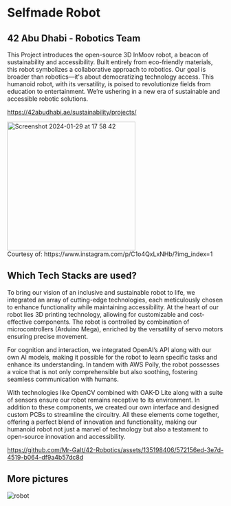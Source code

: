 
# Selfmade Robot
## 42 Abu Dhabi - Robotics Team

This Project introduces the open-source 3D InMoov robot, a beacon of sustainability and accessibility. Built entirely from eco-friendly materials, this robot symbolizes a collaborative approach to robotics. Our goal is broader than robotics—it's about democratizing technology access. This humanoid robot, with its versatility, is poised to revolutionize fields from education to entertainment. We’re ushering in a new era of sustainable and accessible robotic solutions.

https://42abudhabi.ae/sustainability/projects/

<img width="298" alt="Screenshot 2024-01-29 at 17 58 42" src="https://github.com/Mr-Galt/42-Robotics/assets/135198406/57e04b02-e3be-410c-b8e3-30a24ba41388">
<br>Courtesy of: https://www.instagram.com/p/C1o4QxLxNHb/?img_index=1

## Which Tech Stacks are used?

To bring our vision of an inclusive and sustainable robot to life, we integrated an array of cutting-edge technologies, each meticulously chosen to enhance functionality while maintaining accessibility. At the heart of our robot lies 3D printing technology, allowing for customizable and cost-effective components. The robot is controlled by combination of microcontrollers (Arduino Mega), enriched by the versatility of servo motors ensuring precise movement.

For cognition and interaction, we integrated OpenAI’s API along with our own AI models, making it possible for the robot to learn specific tasks and enhance its understanding. In tandem with AWS Polly, the robot possesses a voice that is not only comprehensible but also soothing, fostering seamless communication with humans.

With technologies like OpenCV combined with OAK-D Lite along with a suite of sensors ensure our robot remains receptive to its environment. In addition to these components, we created our own interface and designed custom PCBs to streamline the circuitry. All these elements come together, offering a perfect blend of innovation and functionality, making our humanoid robot not just a marvel of technology but also a testament to open-source innovation and accessibility.

https://github.com/Mr-Galt/42-Robotics/assets/135198406/572156ed-3e7d-4519-b064-df9a4b57dc8d

## More pictures
![robot](https://github.com/Mr-Galt/42-Robotics/assets/135198406/89e5b659-e723-464c-b7f6-b313c44c92a3)
